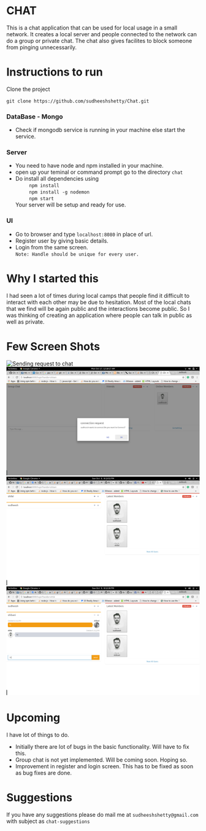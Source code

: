 # CHAT
This is a chat application that can be used for local usage in a small network. It creates a local server and people connected to the network can do a group or private chat. The chat also gives facilites to block someone from pinging unnecessarily.

# Instructions to run
Clone the project
```
git clone https://github.com/sudheeshshetty/Chat.git
```

### DataBase - Mongo
* Check if mongodb service is running in your machine else start the service.

### Server
* You need to have node and npm installed in your machine.
* open up your teminal or command prompt go to the directory `chat`
* Do install all dependencies using  
   &nbsp;&nbsp;&nbsp;&nbsp;&nbsp;&nbsp;&nbsp;&nbsp;&nbsp;`npm install`  
   &nbsp;&nbsp;&nbsp;&nbsp;&nbsp;&nbsp;&nbsp;&nbsp;&nbsp;`npm install -g nodemon`  
    &nbsp;&nbsp;&nbsp;&nbsp;&nbsp;&nbsp;&nbsp;&nbsp;&nbsp;`npm start`  
Your server will be setup and ready for use.

### UI
* Go to browser and type `localhost:8080` in place of url.
* Register user by giving basic details.
* Login from the same screen.  
`Note: Handle should be unique for every user.`

# Why I started this
I had seen a lot of times during local camps that people find it difficult to interact with each other may be due to hesitation. Most of the local chats that we find will be again public and the interactions become public. So I was thinking of creating an application where people can talk in public as well as private.

# Few Screen Shots
![Sending request to chat](https://github.com/sudheeshshetty/Chat/blob/master/screenshots/sending_request.png "Sending Request")  
![Recieving request to chat](/screenshots/recieving_request.png?raw=true "Recieving Request")  
![online users](/screenshots/online_users.png?raw=true "Online users")  
![Chatting](/screenshots/chat.png?raw=true "Chatting with Friend")

# Upcoming
I have lot of things to do. 
* Initially there are lot of bugs in the basic functionality. Will have to fix this.
* Group chat is not yet implemented. Will be coming soon. Hoping so.
* Improvement in register and login screen. This has to be fixed as soon as bug fixes are done.  

# Suggestions
If you have any suggestions please do mail me at `sudheeshshetty@gmail.com` with subject as `chat-suggestions`
